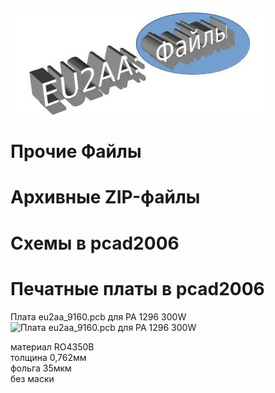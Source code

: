 ![Прочие файлы](photo/E_Files.jpg)
# Прочие Файлы
# Архивные ZIP-файлы


# Схемы в pcad2006


# Печатные платы в pcad2006
Плата eu2aa_9160.pcb для PA 1296 300W
![Плата eu2aa_9160.pcb для PA 1296 300W](AmRig_FILES2/eu2aa_9160.pcb)

материал RO4350B  
толщина 0,762мм  
фольга 35мкм  
без маски  
